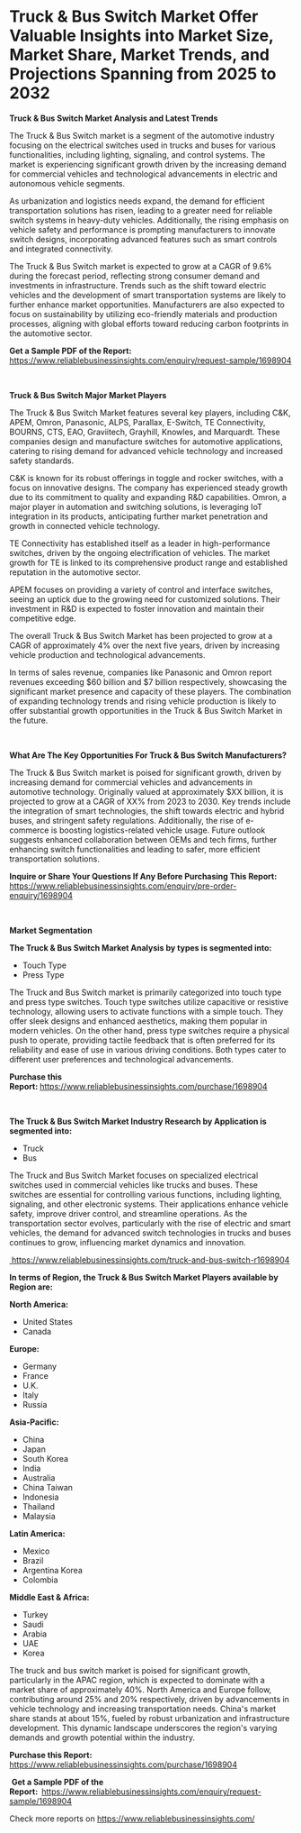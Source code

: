<p><h1>Truck & Bus Switch Market Offer Valuable Insights into Market Size, Market Share, Market Trends, and Projections Spanning from 2025 to 2032</h1></p><p><strong>Truck & Bus Switch Market Analysis and Latest Trends</strong></p>
<p><p>The Truck & Bus Switch market is a segment of the automotive industry focusing on the electrical switches used in trucks and buses for various functionalities, including lighting, signaling, and control systems. The market is experiencing significant growth driven by the increasing demand for commercial vehicles and technological advancements in electric and autonomous vehicle segments. </p><p>As urbanization and logistics needs expand, the demand for efficient transportation solutions has risen, leading to a greater need for reliable switch systems in heavy-duty vehicles. Additionally, the rising emphasis on vehicle safety and performance is prompting manufacturers to innovate switch designs, incorporating advanced features such as smart controls and integrated connectivity.</p><p>The Truck & Bus Switch market is expected to grow at a CAGR of 9.6% during the forecast period, reflecting strong consumer demand and investments in infrastructure. Trends such as the shift toward electric vehicles and the development of smart transportation systems are likely to further enhance market opportunities. Manufacturers are also expected to focus on sustainability by utilizing eco-friendly materials and production processes, aligning with global efforts toward reducing carbon footprints in the automotive sector.</p></p>
<p><strong>Get a Sample PDF of the Report:&nbsp;</strong> <a href="https://www.reliablebusinessinsights.com/enquiry/request-sample/1698904?utm_campaign=101&utm_medium=2&utm_source=Github&utm_content=ia&utm_term=09012025&utm_id=truck-bus-switch">https://www.reliablebusinessinsights.com/enquiry/request-sample/1698904</a></p>
<p>&nbsp;</p>
<p><strong>Truck & Bus Switch Major Market Players</strong></p>
<p><p>The Truck & Bus Switch Market features several key players, including C&K, APEM, Omron, Panasonic, ALPS, Parallax, E-Switch, TE Connectivity, BOURNS, CTS, EAO, Graviitech, Grayhill, Knowles, and Marquardt. These companies design and manufacture switches for automotive applications, catering to rising demand for advanced vehicle technology and increased safety standards.</p><p>C&K is known for its robust offerings in toggle and rocker switches, with a focus on innovative designs. The company has experienced steady growth due to its commitment to quality and expanding R&D capabilities. Omron, a major player in automation and switching solutions, is leveraging IoT integration in its products, anticipating further market penetration and growth in connected vehicle technology. </p><p>TE Connectivity has established itself as a leader in high-performance switches, driven by the ongoing electrification of vehicles. The market growth for TE is linked to its comprehensive product range and established reputation in the automotive sector. </p><p>APEM focuses on providing a variety of control and interface switches, seeing an uptick due to the growing need for customized solutions. Their investment in R&D is expected to foster innovation and maintain their competitive edge. </p><p>The overall Truck & Bus Switch Market has been projected to grow at a CAGR of approximately 4% over the next five years, driven by increasing vehicle production and technological advancements. </p><p>In terms of sales revenue, companies like Panasonic and Omron report revenues exceeding $60 billion and $7 billion respectively, showcasing the significant market presence and capacity of these players. The combination of expanding technology trends and rising vehicle production is likely to offer substantial growth opportunities in the Truck & Bus Switch Market in the future.</p></p>
<p>&nbsp;</p>
<p><strong>What Are The Key Opportunities For Truck & Bus Switch Manufacturers?</strong></p>
<p><p>The Truck & Bus Switch market is poised for significant growth, driven by increasing demand for commercial vehicles and advancements in automotive technology. Originally valued at approximately $XX billion, it is projected to grow at a CAGR of XX% from 2023 to 2030. Key trends include the integration of smart technologies, the shift towards electric and hybrid buses, and stringent safety regulations. Additionally, the rise of e-commerce is boosting logistics-related vehicle usage. Future outlook suggests enhanced collaboration between OEMs and tech firms, further enhancing switch functionalities and leading to safer, more efficient transportation solutions.</p></p>
<p><strong>Inquire or Share Your Questions If Any Before Purchasing This Report:</strong> <a href="https://www.reliablebusinessinsights.com/enquiry/pre-order-enquiry/1698904?utm_campaign=101&utm_medium=2&utm_source=Github&utm_content=ia&utm_term=09012025&utm_id=truck-bus-switch">https://www.reliablebusinessinsights.com/enquiry/pre-order-enquiry/1698904</a></p>
<p>&nbsp;</p>
<p><strong>Market Segmentation</strong></p>
<p><strong>The Truck & Bus Switch Market Analysis by types is segmented into:</strong></p>
<p><ul><li>Touch Type</li><li>Press Type</li></ul></p>
<p><p>The Truck and Bus Switch market is primarily categorized into touch type and press type switches. Touch type switches utilize capacitive or resistive technology, allowing users to activate functions with a simple touch. They offer sleek designs and enhanced aesthetics, making them popular in modern vehicles. On the other hand, press type switches require a physical push to operate, providing tactile feedback that is often preferred for its reliability and ease of use in various driving conditions. Both types cater to different user preferences and technological advancements.</p></p>
<p><strong>Purchase this Report:&nbsp;</strong><a href="https://www.reliablebusinessinsights.com/purchase/1698904?utm_campaign=101&utm_medium=2&utm_source=Github&utm_content=ia&utm_term=09012025&utm_id=truck-bus-switch">https://www.reliablebusinessinsights.com/purchase/1698904</a></p>
<p>&nbsp;</p>
<p><strong>The Truck & Bus Switch Market Industry Research by Application is segmented into:</strong></p>
<p><ul><li>Truck</li><li>Bus</li></ul></p>
<p><p>The Truck and Bus Switch Market focuses on specialized electrical switches used in commercial vehicles like trucks and buses. These switches are essential for controlling various functions, including lighting, signaling, and other electronic systems. Their applications enhance vehicle safety, improve driver control, and streamline operations. As the transportation sector evolves, particularly with the rise of electric and smart vehicles, the demand for advanced switch technologies in trucks and buses continues to grow, influencing market dynamics and innovation.</p></p>
<p><a href="https://www.reliablebusinessinsights.com/truck-and-bus-switch-r1698904?utm_campaign=101&utm_medium=2&utm_source=Github&utm_content=ia&utm_term=09012025&utm_id=truck-bus-switch">&nbsp;https://www.reliablebusinessinsights.com/truck-and-bus-switch-r1698904</a></p>
<p><strong>In terms of Region, the Truck & Bus Switch Market Players available by Region are:</strong></p>
<p>
    <p> <strong> North America: </strong>
        <ul>
            <li>United States</li>
            <li>Canada</li>
        </ul>
        </p> 
    <p> <strong> Europe: </strong>
        <ul>
            <li>Germany</li>
            <li>France</li>
            <li>U.K.</li>
            <li>Italy</li>
            <li>Russia</li>
        </ul>
        </p> 
    <p> <strong> Asia-Pacific: </strong>
        <ul>
            <li>China</li>
            <li>Japan</li>
            <li>South Korea</li>
            <li>India</li>
            <li>Australia</li>
            <li>China Taiwan</li>
            <li>Indonesia</li>
            <li>Thailand</li>
            <li>Malaysia</li>
        </ul>
        </p> 
    <p> <strong> Latin America: </strong>
        <ul>
            <li>Mexico</li>
            <li>Brazil</li>
            <li>Argentina Korea</li>
            <li>Colombia</li>
        </ul>
        </p> 
    <p> <strong> Middle East & Africa: </strong>
        <ul>
            <li>Turkey</li>
            <li>Saudi</li>
            <li>Arabia</li>
            <li>UAE</li>
            <li>Korea</li>
        </ul>
    </p>
    </p>
<p><p>The truck and bus switch market is poised for significant growth, particularly in the APAC region, which is expected to dominate with a market share of approximately 40%. North America and Europe follow, contributing around 25% and 20% respectively, driven by advancements in vehicle technology and increasing transportation needs. China's market share stands at about 15%, fueled by robust urbanization and infrastructure development. This dynamic landscape underscores the region's varying demands and growth potential within the industry.</p></p>
<p><strong>Purchase this Report: </strong><a href="https://www.reliablebusinessinsights.com/purchase/1698904?utm_campaign=101&utm_medium=2&utm_source=Github&utm_content=ia&utm_term=09012025&utm_id=truck-bus-switch">https://www.reliablebusinessinsights.com/purchase/1698904</a></p>
<p>&nbsp;<strong>Get a Sample PDF of the Report:&nbsp;&nbsp;</strong><a href="https://www.reliablebusinessinsights.com/enquiry/request-sample/1698904?utm_campaign=101&utm_medium=2&utm_source=Github&utm_content=ia&utm_term=09012025&utm_id=truck-bus-switch">https://www.reliablebusinessinsights.com/enquiry/request-sample/1698904</a></p>
<p><strong></strong></p>
<p>Check more reports on <a href="https://www.reliablebusinessinsights.com/?utm_campaign=101&utm_medium=2&utm_source=Github&utm_content=ia&utm_term=09012025&utm_id=truck-bus-switch">https://www.reliablebusinessinsights.com/</a></p>